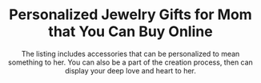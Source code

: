 ---
layout: post
title: Personalized Jewelry Gifts for Mom that You Can Buy Online
subtitle: The listing includes accessories that can be personalized to mean something to her. You can also be a part of the creation process, then can display your deep love and heart to her.
header-img: "img/post/2023/09/copied/medium_personalized_jewelry_gifts_for_mom_231d5438f4.jpg"
header-style: text
permalink: "/personalized-jewelry-gifts-mom/"
catalog: true
tags:
  - Recipients 
  - Men
---   